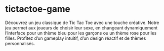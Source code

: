 # tictactoe-game
Découvrez un jeu classique de Tic Tac Toe avec une touche créative. Notre jeu permet aux joueurs de choisir leur sexe,                      en changeant dynamiquement l’interface pour un thème bleu pour les garçons ou un thème rose pour les filles.                      Profitez d’un gameplay intuitif, d’un design réactif et de thèmes personnalisés.
